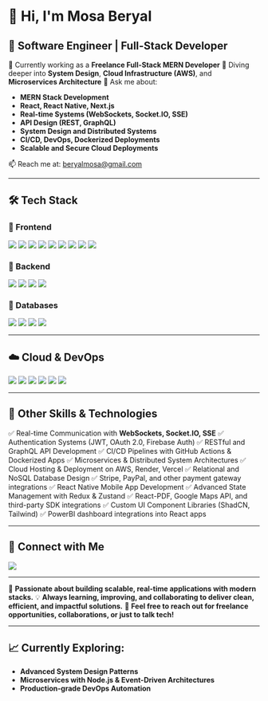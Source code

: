 
# 👋 Hi, I'm Mosa Beryal

## 🚀 Software Engineer | Full-Stack Developer 

🔭 Currently working as a **Freelance Full-Stack MERN Developer**
🌱 Diving deeper into **System Design**, **Cloud Infrastructure (AWS)**, and **Microservices Architecture**
💬 Ask me about:

* **MERN Stack Development**
* **React, React Native, Next.js**
* **Real-time Systems (WebSockets, Socket.IO, SSE)**
* **API Design (REST, GraphQL)**
* **System Design and Distributed Systems**
* **CI/CD, DevOps, Dockerized Deployments**
* **Scalable and Secure Cloud Deployments**

📫 Reach me at: [beryalmosa@gmail.com](mailto:beryalmosa@gmail.com)

---

## 🛠️ Tech Stack

### 🔹 Frontend

<p align="left">
  <img src="https://img.shields.io/badge/-HTML5-E34F26?style=flat&logo=html5&logoColor=white" />
  <img src="https://img.shields.io/badge/-CSS3-1572B6?style=flat&logo=css3&logoColor=white" />
  <img src="https://img.shields.io/badge/-JavaScript-F7DF1E?style=flat&logo=javascript&logoColor=black" />
  <img src="https://img.shields.io/badge/-TypeScript-007ACC?style=flat&logo=typescript&logoColor=white" />
  <img src="https://img.shields.io/badge/-React-61DAFB?style=flat&logo=react&logoColor=black" />
  <img src="https://img.shields.io/badge/-Next.js-000000?style=flat&logo=next.js&logoColor=white" />
  <img src="https://img.shields.io/badge/-React%20Native-61DAFB?style=flat&logo=react&logoColor=black" />
  <img src="https://img.shields.io/badge/-TailwindCSS-38B2AC?style=flat&logo=tailwind-css&logoColor=white" />
  <img src="https://img.shields.io/badge/-ShadCN-111827?style=flat&logo=tailwind-css&logoColor=white" />
</p>

### 🔹 Backend

<p align="left">
  <img src="https://img.shields.io/badge/-Node.js-339933?style=flat&logo=node.js&logoColor=white" />
  <img src="https://img.shields.io/badge/-Express.js-000000?style=flat&logo=express&logoColor=white" />
  <img src="https://img.shields.io/badge/-Socket.IO-010101?style=flat&logo=socket.io&logoColor=white" />
  <img src="https://img.shields.io/badge/-GraphQL-E10098?style=flat&logo=graphql&logoColor=white" />
</p>

### 🔹 Databases

<p align="left">
  <img src="https://img.shields.io/badge/-MongoDB-47A248?style=flat&logo=mongodb&logoColor=white" />
  <img src="https://img.shields.io/badge/-MySQL-4479A1?style=flat&logo=mysql&logoColor=white" />
  <img src="https://img.shields.io/badge/-PostgreSQL-4169E1?style=flat&logo=postgresql&logoColor=white" />
  <img src="https://img.shields.io/badge/-Firebase-FFCA28?style=flat&logo=firebase&logoColor=black" />
</p>

---

## ☁️ Cloud & DevOps

<p align="left">
  <img src="https://img.shields.io/badge/-AWS-232F3E?style=flat&logo=amazon-aws&logoColor=white" />
  <img src="https://img.shields.io/badge/-Docker-2496ED?style=flat&logo=docker&logoColor=white" />
  <img src="https://img.shields.io/badge/-Nginx-009639?style=flat&logo=nginx&logoColor=white" />
  <img src="https://img.shields.io/badge/-GitHub%20Actions-2088FF?style=flat&logo=github-actions&logoColor=white" />
  <img src="https://img.shields.io/badge/-Render-46E3B7?style=flat&logo=render&logoColor=black" />
  <img src="https://img.shields.io/badge/-Vercel-000000?style=flat&logo=vercel&logoColor=white" />
</p>

---

## 📌 Other Skills & Technologies

✅ Real-time Communication with **WebSockets, Socket.IO, SSE**
✅ Authentication Systems (JWT, OAuth 2.0, Firebase Auth)
✅ RESTful and GraphQL API Development
✅ CI/CD Pipelines with GitHub Actions & Dockerized Apps
✅ Microservices & Distributed System Architectures
✅ Cloud Hosting & Deployment on AWS, Render, Vercel
✅ Relational and NoSQL Database Design
✅ Stripe, PayPal, and other payment gateway integrations
✅ React Native Mobile App Development
✅ Advanced State Management with Redux & Zustand
✅ React-PDF, Google Maps API, and third-party SDK integrations
✅ Custom UI Component Libraries (ShadCN, Tailwind)
✅ PowerBI dashboard integrations into React apps

---

## 🔗 Connect with Me

<p align="left">
  <a href="https://www.linkedin.com/in/mosa-beryal-b03233211">
    <img src="https://img.shields.io/badge/-LinkedIn-0077B5?style=flat&logo=linkedin&logoColor=white" />
  </a>
</p>

---

🚀 **Passionate about building scalable, real-time applications with modern stacks.**
💡 **Always learning, improving, and collaborating to deliver clean, efficient, and impactful solutions.**
📣 **Feel free to reach out for freelance opportunities, collaborations, or just to talk tech!**

---

## 📈 Currently Exploring:

* **Advanced System Design Patterns**
* **Microservices with Node.js & Event-Driven Architectures**
* **Production-grade DevOps Automation**

